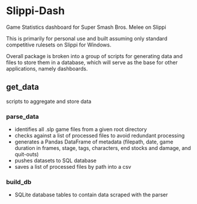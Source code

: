 # Slippi-Dash
Game Statistics dashboard for Super Smash Bros. Melee on Slippi

This is primarily for personal use and built assuming only standard competitive rulesets on Slippi for Windows.

Overall package is broken into a group of scripts for generating data and files to store them in a database, which will serve as the base for other applications, namely dashboards.

## get_data
scripts to aggregate and store data

### parse_data
- identifies all .slp game files from a given root directory
- checks against a list of processed files to avoid redundant processing
- generates a Pandas DataFrame of metadata (filepath, date, game duration in frames, stage, tags, characters, end stocks and damage, and quit-outs)
- pushes datasets to SQL database
- saves a list of processed files by path into a csv

### build_db
- SQLite database tables to contain data scraped with the parser